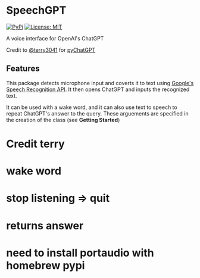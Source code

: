 # SpeechGPT

[![PyPi](https://img.shields.io/pypi/v/speechgpt.svg)](https://pypi.python.org/pypi/speechgpt)
[![License: MIT](https://img.shields.io/badge/License-MIT-yellow.svg)](https://opensource.org/licenses/MIT)

A voice interface for OpenAI's ChatGPT

Credit to [@terry3041](https://github.com/terry3041) for [pyChatGPT](https://github.com/terry3041/pyChatGPT)

## Features

This package detects microphone input and coverts it to text using [Google's Speech Recognition API](https://cloud.google.com/speech-to-text). It then opens ChatGPT and inputs the recognized text.

It can be used with a wake word, and it can also use text to speech to repeat ChatGPT's answer to the query. These arguements are specified in the creation of the class (see **Getting Started**)

# Credit terry

# wake word

# stop listening => quit

# returns answer

# need to install portaudio with homebrew pypi
